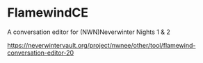 # FlamewindCE
A conversation editor for (NWN)Neverwinter Nights 1 &amp; 2

https://neverwintervault.org/project/nwnee/other/tool/flamewind-conversation-editor-20
